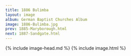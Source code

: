 ```yaml
---
title: 1886 Bulimba
layout: image
album: German Baptist Churches Album
image: 1886-Bulimba.jpg
prev: 1885-Maryborough.html
next: 1887-Sandgate.html
---
```

{% include image-head.md %}
{% include image.html %}